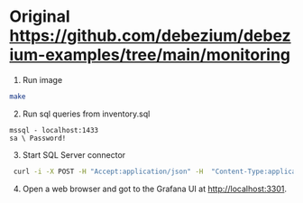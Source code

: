 # Original https://github.com/debezium/debezium-examples/tree/main/monitoring

1. Run image
```bash
make
```
2. Run sql queries from  inventory.sql

```
mssql - localhost:1433
sa \ Password!

```

3. Start SQL Server connector
```bash
 curl -i -X POST -H "Accept:application/json" -H  "Content-Type:application/json" http://localhost:8083/connectors/ -d @register-sqlserver.json
```

4. Open a web browser and got to the Grafana UI at [http://localhost:3301](http://localhost:3000).
